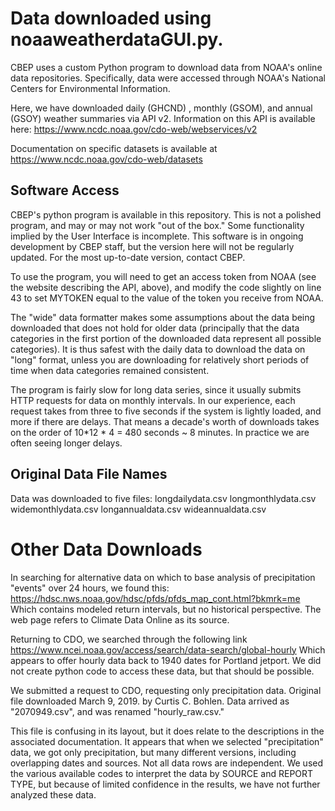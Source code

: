 
# Data downloaded using noaaweatherdataGUI.py.
CBEP uses a custom Python program to download data from NOAA's online data
repositories.  Specifically, data were accessed through NOAA's National Centers
for Environmental Information.

Here, we have downloaded daily (GHCND) , monthly (GSOM), and annual (GSOY)
weather summaries via API v2. Information on this API is available here:
https://www.ncdc.noaa.gov/cdo-web/webservices/v2

Documentation on specific datasets is available at
https://www.ncdc.noaa.gov/cdo-web/datasets

## Software Access
CBEP's python program is available in this repository. This is not a polished
program, and may or may not work "out of the box." Some functionality implied by
the User Interface is incomplete. This software is in ongoing development by
CBEP staff, but the version here will not be regularly updated.  For the most
up-to-date version, contact CBEP.

To use the program, you will need to get an access token from NOAA (see the
website describing the API, above), and modify the code slightly on line 43 to
set MYTOKEN equal to the value of the token you receive from NOAA.

The "wide" data formatter makes some assumptions about the data being downloaded
that does not hold for older data (principally that the data categories in the
first portion of the downloaded data represent all possible categories).  It is
thus safest with the daily data to download the data on "long" format, unless
you are downloading for relatively short periods of time when data categories
remained consistent.

The program is fairly slow for long data series, since  it usually submits HTTP
requests for data on monthly intervals.  In our experience, each request takes
from three to five seconds if the system is lightly loaded, and more if there
are delays.  That means a decade's worth of downloads takes on the order of
10*12 * 4 = 480 seconds ~ 8 minutes.  In practice we are often seeing longer
delays.

## Original Data File Names
Data was downloaded to five files:
longdailydata.csv
longmonthlydata.csv
widemonthlydata.csv
longannualdata.csv
wideannualdata.csv

# Other Data Downloads
In searching for alternative data on which to base analysis of precipitation
"events" over 24 hours, we found this:
https://hdsc.nws.noaa.gov/hdsc/pfds/pfds_map_cont.html?bkmrk=me
Which contains modeled return intervals, but no historical perspective.  The web
page refers to Climate Data Online as its source.

Returning to CDO, we searched through the following link
https://www.ncei.noaa.gov/access/search/data-search/global-hourly
Which appears to offer hourly data back to 1940 dates for Portland jetport. We
did not create python code to access these data, but that should be possible.

We submitted a request to CDO, requesting only precipitation data.  Original file
downloaded March 9, 2019. by Curtis C. Bohlen. Data arrived as "2070949.csv", and
was renamed "hourly_raw.csv."

This file is confusing in its layout, but it does relate to the descriptions in
the associated documentation.  It appears that when we selected "precipitation"
data, we got only precipitation, but many different versions, including
overlapping dates and sources. Not all data rows are independent. We used
the various available codes to interpret the data by SOURCE and REPORT TYPE, but
because of limited confidence in the results, we have not further analyzed these
data.
